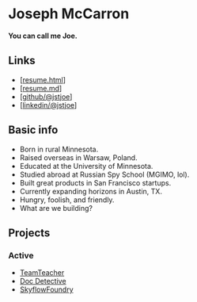 # Joseph McCarron

**You can call me Joe.**

## Links

- [[resume.html](https://jstjoe.github.io/docs/resume)]
- [[resume.md](https://jstjoe.github.io/docs/resume.md)]
- [[github/@jstjoe](https://github.com/jstjoe)]
- [[linkedin/@jstjoe](https://www.linkedin.com/in/jstjoe/)]

## Basic info

- Born in rural Minnesota.
- Raised overseas in Warsaw, Poland.
- Educated at the University of Minnesota.
- Studied abroad at Russian Spy School (MGIMO, lol).
- Built great products in San Francisco startups.
- Currently expanding horizons in Austin, TX.
- Hungry, foolish, and friendly.
- What are we building?

## Projects

### Active

- [TeamTeacher](https://www.teamteacher.ai/)
- [Doc Detective](https://doc-detective.com/)
- [SkyflowFoundry](https://github.com/SkyflowFoundry)

<!-- ### Legacy

- [TODO]

## Working with me

- [TODO] -->
